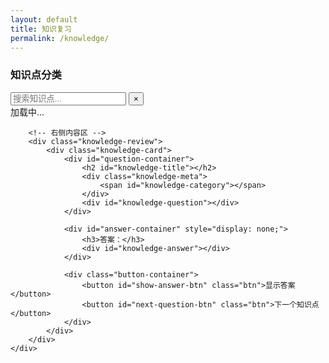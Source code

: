 ```yaml
---
layout: default
title: 知识复习
permalink: /knowledge/
---
```


<!-- 添加 CSS 和 JavaScript 引用 -->
<link rel="stylesheet" href="{{ '/assets/css/knowledge.css' | relative_url }}">

<div class="knowledge-container">
    <div class="knowledge-page">
        <!-- 左侧导航 -->
        <div class="category-nav">
            <div class="category-nav-inner">
                <h3>知识点分类</h3>
                <!-- 搜索框 -->
                <div class="search-container">
                    <input type="text" id="search-input" class="search-input" placeholder="搜索知识点...">
                    <button id="search-clear" class="search-clear" title="清除搜索">×</button>
                </div>
                <div id="search-results" class="search-results"></div>
                <div id="category-list">
                    <!-- 分类列表将通过 JavaScript 动态生成 -->
                    <div class="category-loading">加载中...</div>
                </div>
            </div>
        </div>
        
        <!-- 右侧内容区 -->
        <div class="knowledge-review">
            <div class="knowledge-card">
                <div id="question-container">
                    <h2 id="knowledge-title"></h2>
                    <div class="knowledge-meta">
                        <span id="knowledge-category"></span>
                    </div>
                    <div id="knowledge-question"></div>
                </div>
                
                <div id="answer-container" style="display: none;">
                    <h3>答案：</h3>
                    <div id="knowledge-answer"></div>
                </div>
                
                <div class="button-container">
                    <button id="show-answer-btn" class="btn">显示答案</button>
                    <button id="next-question-btn" class="btn">下一个知识点</button>
                </div>
            </div>
        </div>
    </div>
</div>

<!-- 添加依赖库 -->
<script src="https://cdn.jsdelivr.net/npm/marked@4.3.0/marked.min.js"></script>
<link rel="stylesheet" href="https://cdn.jsdelivr.net/npm/prismjs@1.29.0/themes/prism.min.css">
<script src="https://cdn.jsdelivr.net/npm/prismjs@1.29.0/prism.min.js"></script>
<script src="https://cdn.jsdelivr.net/npm/prismjs@1.29.0/components/prism-javascript.min.js"></script>
<script src="https://cdn.jsdelivr.net/npm/prismjs@1.29.0/components/prism-jsx.min.js"></script>
<script src="https://cdn.jsdelivr.net/npm/prismjs@1.29.0/components/prism-python.min.js"></script>
<script src="https://cdn.jsdelivr.net/npm/prismjs@1.29.0/components/prism-css.min.js"></script>
<script src="https://cdn.jsdelivr.net/npm/prismjs@1.29.0/components/prism-html.min.js"></script>
<script src="https://cdn.jsdelivr.net/npm/prismjs@1.29.0/components/prism-bash.min.js"></script>
<script src="https://cdn.jsdelivr.net/npm/prismjs@1.29.0/components/prism-java.min.js"></script>
<script src="https://cdn.jsdelivr.net/npm/prismjs@1.29.0/components/prism-c.min.js"></script>
<script src="https://cdn.jsdelivr.net/npm/prismjs@1.29.0/components/prism-cpp.min.js"></script>
<script src="https://cdn.jsdelivr.net/npm/prismjs@1.29.0/components/prism-go.min.js"></script>
<script src="https://cdn.jsdelivr.net/npm/prismjs@1.29.0/components/prism-ruby.min.js"></script>
<script src="https://cdn.jsdelivr.net/npm/prismjs@1.29.0/components/prism-rust.min.js"></script>
<script src="https://cdn.jsdelivr.net/npm/prismjs@1.29.0/components/prism-typescript.min.js"></script>

<!-- 添加知识点脚本 -->
<script src="{{ '/assets/js/knowledge.js' | relative_url }}"></script> 